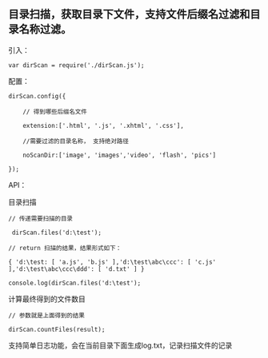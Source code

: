 目录扫描，获取目录下文件，支持文件后缀名过滤和目录名称过滤。
---------------------------------


引入：

    var dirScan = require('./dirScan.js');

配置：

    dirScan.config({ 
    
        // 得到哪些后缀名文件

        extension:['.html', '.js', '.xhtml', '.css'], 

        //需要过滤的目录名称， 支持绝对路径 
        
        noScanDir:['image', 'images','video', 'flash', 'pics'] 

    });

API：

目录扫描

    // 传递需要扫描的目录

     dirScan.files('d:\test');
     
    // return 扫描的结果，结果形式如下：
     
    { 'd:\test: [ 'a.js', 'b.js' ],'d:\test\abc\ccc': [ 'c.js' ],'d:\test\abc\ccc\ddd': [ 'd.txt' ] }
    
    console.log(dirScan.files('d:\test');
    
计算最终得到的文件数目 
    
    // 参数就是上面得到的结果 
    
    dirScan.countFiles(result);
    
支持简单日志功能，会在当前目录下面生成log.txt，记录扫描文件的记录
     
